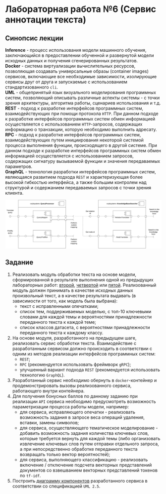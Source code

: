 # Лабораторная работа №6 (Сервис аннотации текста)

## Синопсис лекции

**Inference** - процесс использования модели машинного обучения, заключающийся в предоставлении обученной и развернутой модели исходных данных и получения сгенерированных результатов.  
**Docker** - система виртуализации вычислительных ресурсов, позволяющая создавать универсальные образы (container images) сервисов, включающие все необходимые зависимости, изолирующие сервисы друг от друга и запускаемые с использованием стандартизованного `cli`.  
**UML** - общепринятый язык визуального моделирования программных систем, позволяющий описывать различные аспекты системы - с точки зрения архитектуры, алгоритма работы, сценариев использования и т.д.  
**REST** - подход к разработке интерфейсов программных систем, взаимодействующих при помощи протокола `HTTP`. При данном подходе к разработке интерфейсов программных систем обмен информацией осуществляется с использованием `HTTP`-запросов, содержащих информацию о транзакции, которую необходимо выполнить адресату.  
**RPC** - подход к разработке интерфейсов программных систем, взаимодействующих путем инициирования некоторой системой процесса выполнения функции, происходящего в другой системе. При данном подходе к разработке интерфейсов программных систем обмен информацией осуществляется с использованием запросов, содержащих сигнатуру вызываемой функции и значения передаваемых параметров.  
**GraphQL** - технология разработки интерфейсов программных систем, являющаяся развитием подхода `REST` и характеризующая более высокой гибкостью интерфейса, а также большим контролем над структурой и содержанием передаваемых запросов с точки зрения клиента.  

![service architecture visualization](service-architecture.jpg)

## Задание

1. Реализовать модуль обработки текста на основе модели, сформированной в результате выполнения одной из предыдущих лабораторных работ: [второй](/tasks/task-02), [четвертой](/tasks/task-04) или [пятой](/tasks/task-05). Реализованный модуль должен принимать в качестве исходных данных произвольный текст, а в качестве результата выдавать (в зависимости от того, как модель была выбрана): 
    - текст с исправленными опечатками;
    - список тем, поддерживаемых моделью, с топ-10 ключевыми словами для каждой темы и вероятностями принадлежности переданного текста к каждой теме;
    - список классов датасета, с вероятностями принадлежности переданного текста к каждому классу.
1. На основе модуля, разработанного на предыдущем шаге, реализовать сервис обработки текста. Взаимодействие с разработанным сервисом должно происходить в соответствии с одним из методов реализации интерфейсов программных систем: 
    - `REST`;
    - `RPC` (рекомендуется использовать фреймворк `gRPC`);
    - улучшенный вариант подхода `REST` (рекомендуется использовать технологию `GraphQL`).
1. Разработанный сервис необходимо обернуть в `docker`-контейнер и продемонстрировать вызовы реализованного сервиса, работающего внутри контейнера.
1. Для получения бонусных баллов по данному заданию при реализации `API` сервиса необходимо предусмотреть возможность параметризации процесса работы модели, например:
    - для сервиса, исправляющего опечатки - реализовать возможность задания в запросе веса операций удаления, вставки, замены символов;
    - для сервиса, осуществляющего тематическое моделирование - добавить возможность задания количества ключевых слов, которые требуется вернуть для каждой темы (либо организовать извлечение ключевых слов путем отправки отдельного запроса, а при непосредственно обработке переданного текста возвращать только вектор вероятностей);
    - для сервиса, выполняющего классификацию - реализовать включение / отключение подсчета векторных представлений документов со взвешванием векторных представлений токенов по `tf-idf`.
1. Построить [диаграмму компонентов](https://www.uml-diagrams.org/component-diagrams.html) разработанного сервиса в соответствии со спецификацией `UML 2.5`.
